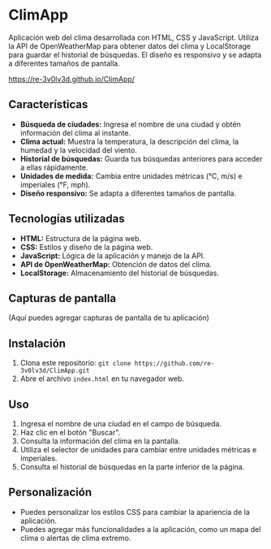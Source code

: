 # ClimApp
Aplicación web del clima desarrollada con HTML, CSS y JavaScript. Utiliza la API de OpenWeatherMap para obtener datos del clima y LocalStorage para guardar el historial de búsquedas. El diseño es responsivo y se adapta a diferentes tamaños de pantalla.

https://re-3v0lv3d.github.io/ClimApp/


## Características

* **Búsqueda de ciudades:** Ingresa el nombre de una ciudad y obtén información del clima al instante.
* **Clima actual:** Muestra la temperatura, la descripción del clima, la humedad y la velocidad del viento.
* **Historial de búsquedas:** Guarda tus búsquedas anteriores para acceder a ellas rápidamente.
* **Unidades de medida:** Cambia entre unidades métricas (°C, m/s) e imperiales (°F, mph).
* **Diseño responsivo:** Se adapta a diferentes tamaños de pantalla.

## Tecnologías utilizadas

* **HTML:** Estructura de la página web.
* **CSS:** Estilos y diseño de la página web.
* **JavaScript:** Lógica de la aplicación y manejo de la API.
* **API de OpenWeatherMap:** Obtención de datos del clima.
* **LocalStorage:** Almacenamiento del historial de búsquedas.

## Capturas de pantalla

(Aquí puedes agregar capturas de pantalla de tu aplicación)

## Instalación

1.  Clona este repositorio: `git clone https://github.com/re-3v0lv3d/ClimApp.git`
2.  Abre el archivo `index.html` en tu navegador web.

## Uso

1.  Ingresa el nombre de una ciudad en el campo de búsqueda.
2.  Haz clic en el botón "Buscar".
3.  Consulta la información del clima en la pantalla.
4.  Utiliza el selector de unidades para cambiar entre unidades métricas e imperiales.
5.  Consulta el historial de búsquedas en la parte inferior de la página.

## Personalización

* Puedes personalizar los estilos CSS para cambiar la apariencia de la aplicación.
* Puedes agregar más funcionalidades a la aplicación, como un mapa del clima o alertas de clima extremo.
